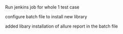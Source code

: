 Run jenkins job for whole 1 test case 

configure batch file to install new library

added libary installation of allure report in the batch file

